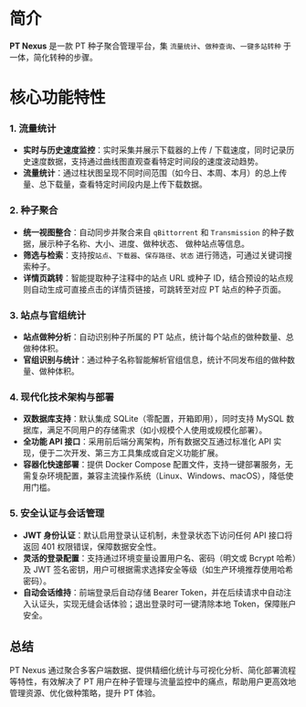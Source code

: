 # 简介

**PT Nexus** 是一款 PT 种子聚合管理平台，集 `流量统计`、`做种查询`、`一键多站转种` 于一体，简化转种的步骤。

# 核心功能特性

### 1. 流量统计

- **实时与历史速度监控**：实时采集并展示下载器的上传 / 下载速度，同时记录历史速度数据，支持通过曲线图直观查看特定时间段的速度波动趋势。
- **流量统计**：通过柱状图呈现不同时间范围（如今日、本周、本月）的总上传量、总下载量，查看特定时间段内是上传下载数据。

### 2. 种子聚合

- **统一视图整合**：自动同步并聚合来自 `qBittorrent` 和 `Transmission` 的种子数据，展示种子名称、大小、进度、做种状态、 做种站点等信息。
- **筛选与检索**：支持按`站点`、`下载器`、`保存路径`、`状态`  进行筛选，可通过关键词搜索种子。
- **详情页跳转**：智能提取种子注释中的站点 URL 或种子 ID，结合预设的站点规则自动生成可直接点击的详情页链接，可跳转至对应 PT 站点的种子页面。

### 3. 站点与官组统计

- **站点做种分析**：自动识别种子所属的 PT 站点，统计每个站点的做种数量、总做种体积。
- **官组识别与统计**：通过种子名称智能解析官组信息，统计不同发布组的做种数量、做种体积。

### 4. 现代化技术架构与部署

- **双数据库支持**：默认集成 SQLite（零配置，开箱即用），同时支持 MySQL 数据库，满足不同用户的存储需求（如小规模个人使用或规模化部署）。
- **全功能 API 接口**：采用前后端分离架构，所有数据交互通过标准化 API 实现，便于二次开发、第三方工具集成或自定义功能扩展。
- **容器化快速部署**：提供 Docker Compose 配置文件，支持一键部署服务，无需复杂环境配置，兼容主流操作系统（Linux、Windows、macOS），降低使用门槛。

### 5. 安全认证与会话管理

- **JWT 身份认证**：默认启用登录认证机制，未登录状态下访问任何 API 接口将返回 401 权限错误，保障数据安全性。
- **灵活的登录配置**：支持通过环境变量设置用户名、密码（明文或 Bcrypt 哈希）及 JWT 签名密钥，用户可根据需求选择安全等级（如生产环境推荐使用哈希密码）。
- **自动会话维持**：前端登录后自动存储 Bearer Token，并在后续请求中自动注入认证头，实现无缝会话体验；退出登录时可一键清除本地 Token，保障账户安全。

## 总结

PT Nexus 通过聚合多客户端数据、提供精细化统计与可视化分析、简化部署流程等特性，有效解决了 PT 用户在种子管理与流量监控中的痛点，帮助用户更高效地管理资源、优化做种策略，提升 PT 体验。